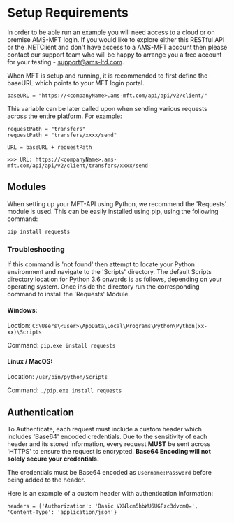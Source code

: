 # Setup Requirements
In order to be able run an example you will need access to a cloud or on premise AMS-MFT login. If you would like to explore either this RESTful API or the .NETClient and don't have access to a AMS-MFT account then please contact our support team who will be happy to arrange you a free account for your testing - support@ams-ltd.com.

When MFT is setup and running, it is recommended to first define the baseURL which points to your MFT login portal.

`baseURL = "https://<companyName>.ams-mft.com/api/api/v2/client/"`

This variable can be later called upon when sending various requests across the entire platform. For example:
```requestPath = "sent/transfers?transferid=xxxx"
requestPath = "transfers"
requestPath = "transfers/xxxx/send"

URL = baseURL + requestPath
```

`>>> URL: https://<companyName>.ams-mft.com/api/api/v2/client/transfers/xxxx/send`
## Modules
When setting up your MFT-API using Python, we recommend the 'Requests' module is used.
This can be easily installed using pip, using the following command:

`pip install requests`
### Troubleshooting
If this command is 'not found' then attempt to locate your Python environment and navigate to the 'Scripts' directory. The default Scripts directory location for Python 3.6 onwards is as follows, depending on your operating system. Once inside the directory run the corresponding command to install the 'Requests' Module.
#### Windows:
Loction: `C:\Users\<user>\AppData\Local\Programs\Python\Python(xx-xx)\Scripts`

Command: `pip.exe install requests`
#### Linux / MacOS:
Location: `/usr/bin/python/Scripts`

Command: `./pip.exe install requests`

## Authentication
To Authenticate, each request must include a custom header which includes 'Base64' encoded credentials. Due to the sensitivity of each header and its stored information, every request **MUST** be sent across 'HTTPS' to ensure the request is encrypted. **Base64 Encoding will not solely secure your credentials.**

The credentials must be Base64 encoded as `Username:Password` before being added to the header.

Here is an example of a custom header with authentication information:

`headers = {'Authorization': 'Basic VXNlcm5hbWU6UGFzc3dvcmQ=', 'Content-Type': 'application/json'}`